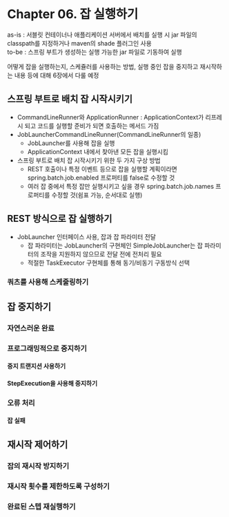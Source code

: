 # Chapter 06. 잡 실행하기

as-is : 서블릿 컨테이너나 애플리케이션 서버에서 배치를 실행 시 jar 파일의 classpath를 지정하거나 maven의 shade 플러그인 사용  
to-be : 스프링 부트가 생성하는 실행 가능한 jar 파일로 기동하여 실행  

어떻게 잡을 실행하는지, 스케쥴러를 사용하는 방법, 실행 중인 잡을 중지하고 재시작하는 내용 등에 대해 6장에서 다룰 예정

## 스프링 부트로 배치 잡 시작시키기
- CommandLineRunner와 ApplicationRunner : ApplicationContext가 리프레시 되고 코드를 실행할 준비가 되면 호출하는 메서드 가짐
- JobLauncherCommandLineRunner(CommandLineRunner의 일종)
  - JobLauncher를 사용해 잡을 실행
  - ApplicationContext 내에서 찾아낸 모든 잡을 실행시킴
- 스프링 부트로 배치 잡 시작시키기 위한 두 가지 구상 방법
  - REST 호출이나 특정 이벤트 등으로 잡을 실행할 계획이라면 spring.batch.job.enabled 프로퍼티를 false로 수정할 것
  - 여러 잡 중에서 특정 잡만 실행시키고 싶을 경우 spring.batch.job.names 프로퍼티를 수정할 것(쉼표 가능, 순서대로 실행)

## REST 방식으로 잡 실행하기
- JobLauncher 인터페이스 사용, 잡과 잡 파라미터 전달
  - 잡 파라미터는 JobLauncher의 구현체인 SimpleJobLauncher는 잡 파라미터의 조작을 지원하지 않으므로 전달 전에 전처리 필요
  - 적절한 TaskExecutor 구현체를 통해 동기/비동기 구동방식 선택
### 쿼츠를 사용해 스케줄링하기

## 잡 중지하기
### 자연스러운 완료
### 프로그래밍적으로 중지하기
#### 중지 트랜지션 사용하기
#### StepExecution을 사용해 중지하기

### 오류 처리
#### 잡 실패

## 재시작 제어하기
### 잡의 재시작 방지하기
### 재시작 횟수를 제한하도록 구성하기
### 완료된 스텝 재실행하기

